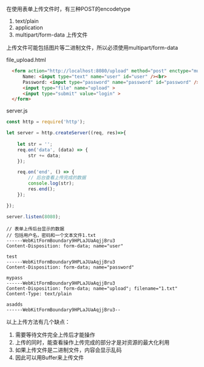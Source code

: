 在使用表单上传文件时，有三种POST的encodetype

1. text/plain
2. application
3. multipart/form-data 上传文件

上传文件可能包括图片等二进制文件，所以必须使用multipart/form-data



file_upload.html

```html
  <form action="http://localhost:8080/upload" method="post" enctype="multipart/form-data">
      Name: <input type="text" name="user" id="user" /><br>
      Password: <input type="password" name="password" id="password" /><br>
      <input type="file" name="upload" >
      <input type="submit" value="login" >
  </form>
```

server.js

```javascript
const http = require('http');

let server = http.createServer((req, res)=>{
	
	let str = '';
	req.on('data', (data) => {
		str += data;
	});

	req.on('end', () => {
      	// 后台查看上传完成的数据
		console.log(str);
		res.end();
	});

});

server.listen(8080);
```

```shell
// 表单上传后台显示的数据
// 包括用户名，密码和一个文本文件1.txt
------WebKitFormBoundary9HPLaJUaAqjjBru3
Content-Disposition: form-data; name="user"

test
------WebKitFormBoundary9HPLaJUaAqjjBru3
Content-Disposition: form-data; name="password"

mypass
------WebKitFormBoundary9HPLaJUaAqjjBru3
Content-Disposition: form-data; name="upload"; filename="1.txt"
Content-Type: text/plain

asadds
------WebKitFormBoundary9HPLaJUaAqjjBru3--
```



以上上传方法有几个缺点：

1. 需要等待文件完全上传后才能操作
2. 上传的同时，能查看操作上传完成的部分才是对资源的最大化利用
3. 如果上传文件是二进制文件，内容会显示乱码
4. 因此可以用Buffer来上传文件

